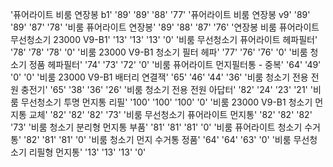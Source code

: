 '퓨어라이트 비룸 연장봉 b1'	'89'	'89'	'88'	'77'
'퓨어라이트 비룸 연장봉 v9'	'89'	'89'	'87'	'78'
'비룸 퓨어라이트 연장봉'	'89'	'88'	'87'	'76'
'연장봉 비룸 퓨어라이트 무선청소기 23000 V9-B1'	'13'	'13'	'13'	'0'
'비룸 무선청소기 퓨어라이트 헤파필터'	'78'	'78'	'78'	'0'
'비룸 23000 V9-B1 청소기 필터 헤파'	'77'	'76'	'76'	'0'
'비룸 청소기 정품 헤파필터'	'74'	'73'	'72'	'0'
'비룸 퓨어라이트 먼지필터통 - 중복'	'64'	'49'	'0'	'0'
'비룸 23000 V9-B1 배터리 연결잭'	'65'	'46'	'44'	'36'
'비룸 청소기 전용 전원 충전기'	'65'	'38'	'36'	'26'
'비룸 청소기 전용 전원 아답터'	'82'	'24'	'23'	'21'
'비룸 무선청소기 투명 먼지통 리필'	'100'	'100'	'100'	'0'
'비룸 23000 V9-B1 청소기 먼지통 교체'	'82'	'82'	'82'	'73'
'비룸 무선청소기 퓨어라이트 먼지통'	'82'	'82'	'82'	'73'
'비룸 청소기 분리형 먼지통 부품'	'81'	'81'	'81'	'0'
'비룸 퓨어라이트 청소기 수거통'	'82'	'81'	'81'	'0'
'비룸 청소기 먼지 수거통 정품'	'64'	'64'	'63'	'0'
'비룸 무선청소기 리필형 먼지통'	'13'	'13'	'13'	'0'